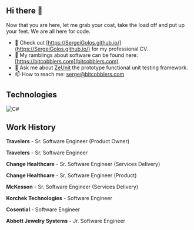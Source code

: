 ## Hi there 👋

Now that you are here, let me grab your coat, take the load off and put up your feet.  We are all here for code.

- 🔭 Check out [https://SergeiGolos.github.io/](https://SergeiGolos.github.io/) for my professional CV.
- 🤔 My ramblings about software can be found here: [https://bitcobblers.com](bitcobblers.com).
- 💬 Ask me about [ZeUnit](https://github.com/bitcobblers/ZeUnit) the prototype functional unit testing framework.
- 📫 How to reach me: [serge@bitcobblers.com](mailto:serge@bitcobblers.com)

## Technologies

![C#](https://img.shields.io/badge/c%23-%23239120.svg?style=for-the-badge&logo=csharp&logoColor=white)


## Work History

  **Travelers** - Sr. Software Engineer (Product Owner)

  **Travelers** - Sr. Software Engineer 

  **Change Healthcare** - Sr. Software Engineer (Services Delivery)

  **Change Healthcare** - Sr. Software Engineer (Product)

  **McKesson** - Sr. Software Engineer (Services Delivery)

  **Korchek Technologies** - Software Engineer

  **Cosential** - Software Engineer

  **Abbott Jewelry Systems** - Jr. Software Engineer
